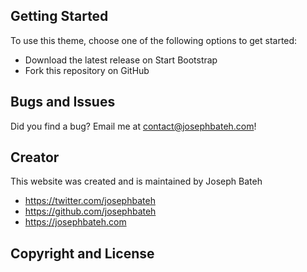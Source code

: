 ## Getting Started

To use this theme, choose one of the following options to get started:
* Download the latest release on Start Bootstrap
* Fork this repository on GitHub

## Bugs and Issues

Did you find a bug? Email me at contact@josephbateh.com!

## Creator

This website was created and is maintained by Joseph Bateh

* https://twitter.com/josephbateh
* https://github.com/josephbateh
* https://josephbateh.com

## Copyright and License
